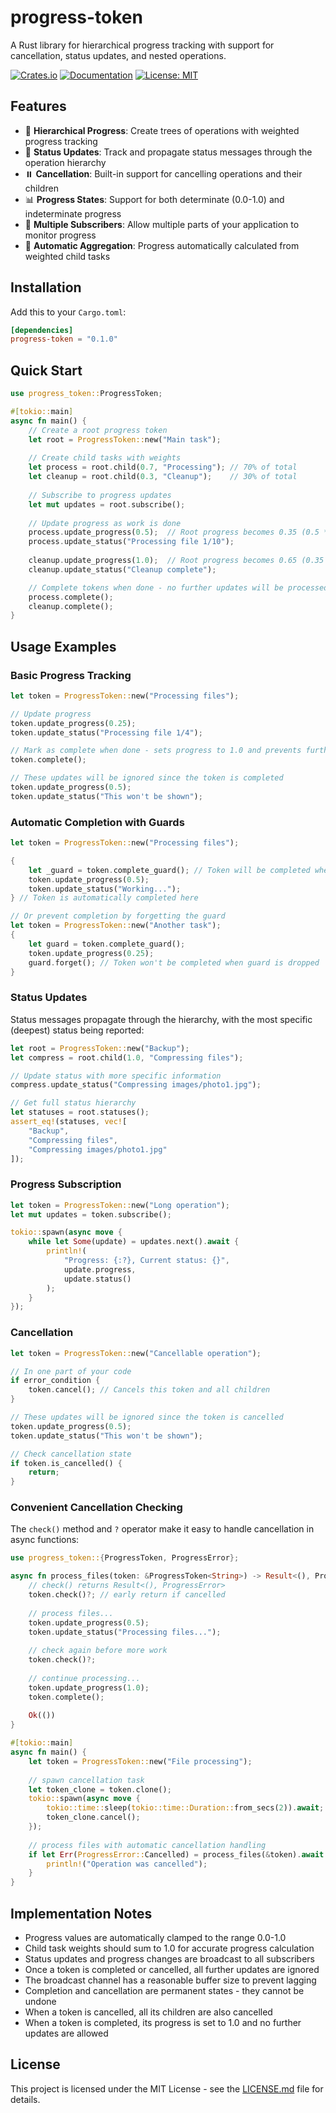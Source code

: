 # progress-token

A Rust library for hierarchical progress tracking with support for cancellation, status updates, and nested operations.

[![Crates.io](https://img.shields.io/crates/v/progress-token.svg)](https://crates.io/crates/progress-token)
[![Documentation](https://docs.rs/progress-token/badge.svg)](https://docs.rs/progress-token)
[![License: MIT](https://img.shields.io/badge/License-MIT-yellow.svg)](https://opensource.org/licenses/MIT)

## Features

- 🌳 **Hierarchical Progress**: Create trees of operations with weighted progress tracking
- 📢 **Status Updates**: Track and propagate status messages through the operation hierarchy
- ⏸️ **Cancellation**: Built-in support for cancelling operations and their children
- 📊 **Progress States**: Support for both determinate (0.0-1.0) and indeterminate progress
- 🔄 **Multiple Subscribers**: Allow multiple parts of your application to monitor progress
- 🧮 **Automatic Aggregation**: Progress automatically calculated from weighted child tasks

## Installation

Add this to your `Cargo.toml`:

```toml
[dependencies]
progress-token = "0.1.0"
```

## Quick Start

```rust
use progress_token::ProgressToken;

#[tokio::main]
async fn main() {
    // Create a root progress token
    let root = ProgressToken::new("Main task");
    
    // Create child tasks with weights
    let process = root.child(0.7, "Processing"); // 70% of total
    let cleanup = root.child(0.3, "Cleanup");    // 30% of total
    
    // Subscribe to progress updates
    let mut updates = root.subscribe();
    
    // Update progress as work is done
    process.update_progress(0.5);  // Root progress becomes 0.35 (0.5 * 0.7)
    process.update_status("Processing file 1/10");
    
    cleanup.update_progress(1.0);  // Root progress becomes 0.65 (0.35 + 1.0 * 0.3)
    cleanup.update_status("Cleanup complete");

    // Complete tokens when done - no further updates will be processed
    process.complete();
    cleanup.complete();
}
```

## Usage Examples

### Basic Progress Tracking

```rust
let token = ProgressToken::new("Processing files");

// Update progress
token.update_progress(0.25);
token.update_status("Processing file 1/4");

// Mark as complete when done - sets progress to 1.0 and prevents further updates
token.complete();

// These updates will be ignored since the token is completed
token.update_progress(0.5);
token.update_status("This won't be shown");
```

### Automatic Completion with Guards

```rust
let token = ProgressToken::new("Processing files");

{
    let _guard = token.complete_guard(); // Token will be completed when guard is dropped
    token.update_progress(0.5);
    token.update_status("Working...");
} // Token is automatically completed here

// Or prevent completion by forgetting the guard
let token = ProgressToken::new("Another task");
{
    let guard = token.complete_guard();
    token.update_progress(0.25);
    guard.forget(); // Token won't be completed when guard is dropped
}
```

### Status Updates

Status messages propagate through the hierarchy, with the most specific (deepest) status being reported:

```rust
let root = ProgressToken::new("Backup");
let compress = root.child(1.0, "Compressing files");

// Update status with more specific information
compress.update_status("Compressing images/photo1.jpg");

// Get full status hierarchy
let statuses = root.statuses();
assert_eq!(statuses, vec![
    "Backup",
    "Compressing files", 
    "Compressing images/photo1.jpg"
]);
```

### Progress Subscription

```rust
let token = ProgressToken::new("Long operation");
let mut updates = token.subscribe();

tokio::spawn(async move {
    while let Some(update) = updates.next().await {
        println!(
            "Progress: {:?}, Current status: {}", 
            update.progress,
            update.status()
        );
    }
});
```

### Cancellation

```rust
let token = ProgressToken::new("Cancellable operation");

// In one part of your code
if error_condition {
    token.cancel(); // Cancels this token and all children
}

// These updates will be ignored since the token is cancelled
token.update_progress(0.5);
token.update_status("This won't be shown");

// Check cancellation state
if token.is_cancelled() {
    return;
}
```

### Convenient Cancellation Checking

The `check()` method and `?` operator make it easy to handle cancellation in async functions:

```rust
use progress_token::{ProgressToken, ProgressError};

async fn process_files(token: &ProgressToken<String>) -> Result<(), ProgressError> {
    // check() returns Result<(), ProgressError>
    token.check()?; // early return if cancelled
    
    // process files...
    token.update_progress(0.5);
    token.update_status("Processing files...");
    
    // check again before more work
    token.check()?;
    
    // continue processing...
    token.update_progress(1.0);
    token.complete();
    
    Ok(())
}

#[tokio::main]
async fn main() {
    let token = ProgressToken::new("File processing");
    
    // spawn cancellation task
    let token_clone = token.clone();
    tokio::spawn(async move {
        tokio::time::sleep(tokio::time::Duration::from_secs(2)).await;
        token_clone.cancel();
    });
    
    // process files with automatic cancellation handling
    if let Err(ProgressError::Cancelled) = process_files(&token).await {
        println!("Operation was cancelled");
    }
}
```

## Implementation Notes

- Progress values are automatically clamped to the range 0.0-1.0
- Child task weights should sum to 1.0 for accurate progress calculation
- Status updates and progress changes are broadcast to all subscribers
- Once a token is completed or cancelled, all further updates are ignored
- The broadcast channel has a reasonable buffer size to prevent lagging
- Completion and cancellation are permanent states - they cannot be undone
- When a token is cancelled, all its children are also cancelled
- When a token is completed, its progress is set to 1.0 and no further updates are allowed

## License

This project is licensed under the MIT License - see the [LICENSE.md](LICENSE.md) file for details. 
